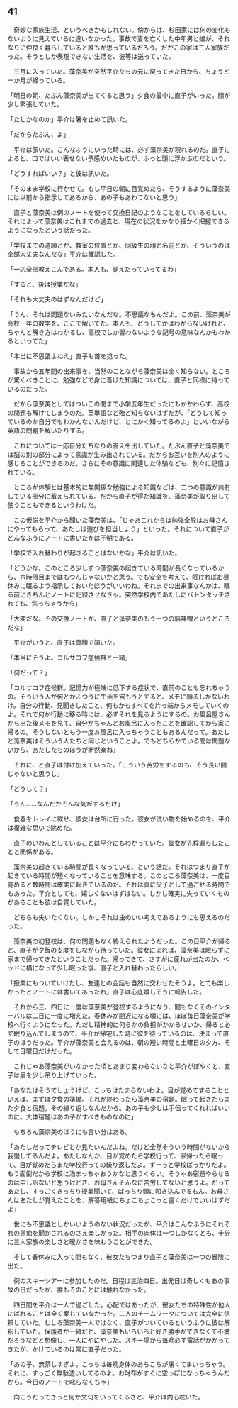 ## 41


　奇妙な家族生活、というべきかもしれない。傍からは、杉田家には何の変化もないように見えているに違いなかった。事故で妻を亡くした中年男と娘が、それなりに仲良く暮らしていると誰もが思っているだろう。だがこの家は三人家族だった。そうとしか表現できない生活を、彼等は送っていた。

　三月に入っていた。藻奈美が突然平介たちの元に戻ってきた日から、ちょうど一か月が経っている。

「明日の朝、たぶん藻奈美が出てくると思う」夕食の最中に直子がいった。顔が少し緊張していた。

「たしかなのか」平介は箸を止めて訊いた。

「だからたぶん、よ」

　平介は頷いた。こんなふうにいった時には、必ず藻奈美が現れるのだ。直子によると、口ではいい表せない予感めいたものが、ふっと頭に浮かぶのだという。

「どうすればいい？」と彼は訊いた。

「そのまま学校に行かせて。もし平日の朝に目覚めたら、そうするように藻奈美には以前から指示してあるから、あの子もあわてないと思う」

　直子と藻奈美は例のノートを使って交換日記のようなことをしているらしい。それによって藻奈美はこれまでの過去と、現在の状況をかなり細かく把握できるようになったという話だった。

「学校までの道順とか、教室の位置とか、同級生の顔と名前とか、そういうのは全部大丈夫なんだな」平介は確認した。

「一応全部教えこんである。本人も、覚えたっていってるわ」

「すると、後は授業だな」

「それも大丈夫のはずなんだけど」

「うん、それは問題ないみたいなんだな。不思議なもんだよ。この前、藻奈美が高校一年の数学を、ここで解いてた。本人も、どうしてかはわからないけれど、ちゃんと解き方はわかるし、高校でしか習わないような記号の意味なんかもわかるといってた」

「本当に不思議よねえ」直子も首を捻った。

　事故から五年間の出来事を、当然のことながら藻奈美は全く知らない。ところが驚くべきことに、勉強などで身に着けた知識については、直子と同様に持っているのだった。

　だから藻奈美としてはついこの間まで小学五年生だったにもかかわらず、高校の問題も解けてしまうのだ。英単語など殆ど知らないはずだが、「どうして知っているのか自分でもわかんないんだけど、とにかく知ってるのよ」といいながら英語の問題を解いたりする。

　これについては一応自分たちなりの答えを出していた。たぶん直子と藻奈美では脳の別の部分によって意識が生み出されている。だからお互いを別人のように感じることができるのだ。さらにその意識に関連した体験なども、別々に記憶されている。

　ところが体験とは基本的に無関係な勉強による知識などは、二つの意識が共有している部分に蓄えられている。だから直子が得た知識を、藻奈美が取り出して使うこともできるというわけだ。

　この仮説を平介から聞いた藻奈美は、「じゃあこれからは勉強全般はお母さんにやってもらって、あたしは遊びを担当しよう」といった。それについて直子がどんなふうにノートに書いたかは不明である。

「学校で入れ替わりが起きることはないかな」平介は訊いた。

「どうかな。このところ少しずつ藻奈美の起きている時間が長くなっているから、六時限目まではもつんじゃないかと思う。でも安全を考えて、眠ければお昼休みに眠るよう指示しておいたほうがいいわね。それまでの出来事なんかは、眠る前にきちんとノートに記録させなきゃ。突然学校内であたしにバトンタッチされても、焦っちゃうから」

「大変だな。その交換ノートが、直子と藻奈美のもう一つの脳味噌というところだな」

　平介がいうと、直子は真顔で頷いた。

「本当にそうよ。コルサコフ症候群と一緒」

「何だって？」

「コルサコフ症候群。記憶力が極端に低下する症状で、直前のことも忘れちゃうの。そういう人が何とかふつうに生活を営もうとすると、メモに頼るしかないわけ。自分の行動、見聞きしたこと、何もかもすべてを片っ端からメモしていくのよ。それで何か行動に移る時には、必ずそれを見るようにするの。お風呂屋さんから出た後メモを見て、自分がちゃんとお風呂に入ったことを確認してから家に帰るの。そうしないともう一度お風呂に入っちゃうこともあるんだって。あたしと藻奈美はそういう人たちと同じということよ。でもどちらかでいる間は問題ないから、あたしたちのほうが断然楽ね」

　それに、と直子は付け加えていった。「こういう苦労をするのも、そう長い間じゃないと思うし」

「どうして？」

「うん……なんだかそんな気がするだけ」

　食器をトレイに載せ、彼女は台所に行った。彼女が洗い物を始めるのを、平介は複雑な思いで眺めた。

　直子のいわんとしていることは平介にもわかっていた。彼女が先程漏らしたことと関係がある。

　藻奈美の起きている時間が長くなっている、という話だ。それはつまり直子が起きている時間が短くなっていることを意味する。このところ藻奈美は、一度目覚めると数時間は確実に起きているのだ。それは真に父子として過ごせる時間でもあった。平介としても、嬉しくないはずはない。しかし確実に失っていくものがあることも彼は自覚していた。

　どちらも失いたくない。しかしそれは虫のいい考えであるようにも思えるのだった。

　藻奈美の初登校は、何の問題もなく終えられたようだった。この日平介が帰ると、直子が夕飯の支度をしながら待っていた。彼女によれば、藻奈美は眠らずに家まで帰ってきたということだった。帰ってきて、さすがに疲れが出たのか、ベッドに横になって少し眠った後、直子と入れ替わったらしい。

「授業にもついていけたし、友達との会話も自然に交わせたそうよ。とても楽しかったとノートには書いてあったわ」直子は心底嬉しそうに報告した。

　それから三、四日に一度は藻奈美が登校するようになり、間もなくそのインターバルは二日に一度に増えた。春休みが間近になる頃には、ほぼ毎日藻奈美が学校へ行くようになった。ただし精神的に何らかの負担がかかるせいか、帰ると必ず眠り込んでしまうので、平介が帰宅した時に彼を待っているのは、決まって直子のほうだった。平介が藻奈美と会えるのは、朝の短い時間と土曜日の夕方、そして日曜日だけだった。

　これじゃあ藻奈美がいなかった頃とあまり変わらないなと平介がぼやくと、直子は眉を少し吊り上げていった。

「あなたはそうでしょうけど、こっちはたまらないわよ。目が覚めてすることといえば、まずは夕食の準備。それが終わったら藻奈美の宿題。眠って起きたらまた夕食と宿題。その繰り返しなんだから。あの子も少しは手伝ってくれればいいのに。大体宿題はあの子がすべきものなのに」

　もちろん藻奈美のほうにも言い分はある。

「あたしだってテレビとか見たいんだよね。だけど全然そういう時間がないから我慢してるんだよ。あたしなんか、目が覚めたら学校行って、家帰ったら眠って、目が覚めたらまた学校行っての繰り返しだよ。ずーっと学校ばっかりだよ。もう面倒だから学校に泊まっちゃおうかなと思うぐらい。そりゃあ宿題やらせるのは申し訳ないと思うけどさ、お母さんそんなに苦労してないと思うよ。だってあたし、すっごくきっちり授業聞いて、ばっちり頭に叩き込んでるもん。お母さんはあたしが覚えたことを、解答用紙にちょこちょこっと書くだけでいいはずだよ」

　世にも不思議としかいいようのない状況だったが、平介はこんなふうにそれぞれの愚痴を聞かされるのさえ楽しかった。相手の肉体は一つしかなくとも、十分に三人家族の楽しさと暖かさを味わうことができた。

　そして春休みに入って間もなく、彼女たちつまり直子と藻奈美は一つの冒険に出た。

　例のスキーツアーに参加したのだ。日程は三泊四日。出発日は奇しくもあの事故の日だったが、誰もそのことには触れなかった。

　四日間を平介は一人で過ごした。心配ではあったが、彼女たちの特殊性が他人にばれることは全く案じていなかった。二人のチームワークについては完全に信頼していた。むしろ藻奈美一人ではなく、直子がついているというふうに彼は解釈していた。保護者が一緒だと、藻奈美もいろいろと好き勝手ができなくて不満だろうなどと想像し、一人にやにやした。スキー場から毎晩必ず電話がかかってきたが、かけているのは常に直子だった。

「あの子、無茶しすぎよ。こっちは毎晩身体のあちこちが痛くてまいっちゃう。それに、すっごく無駄遣いしてるのよ。お財布がすぐに空っぽになっちゃうんだから。今日のノートで叱らなくちゃ」

　向こうだってきっと何か文句をいってくるさと、平介は内心呟いた。


